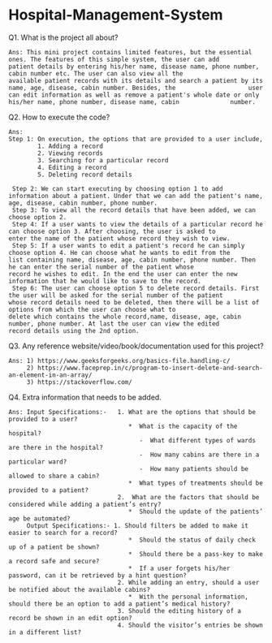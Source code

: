 # Hospital-Management-System
Q1. What is the project all about?
    
    Ans: This mini project contains limited features, but the essential ones. The features of this simple system, the user can add                patient details by entering his/her name, disease name, phone number, cabin number etc. The user can also view all the                  available patient records with its details and search a patient by its name, age, disease, cabin number. Besides, the                    user can edit information as well as remove a patient's whole date or only his/her name, phone number, disease name, cabin              number.

Q2. How to execute the code?
    
    Ans: 
    Step 1: On execution, the options that are provided to a user include,
            1. Adding a record
            2. Viewing records
            3. Searching for a particular record
            4. Editing a record
            5. Deleting record details
     
     Step 2: We can start executing by choosing option 1 to add information about a patient. Under that we can add the patient's name,                age, disease, cabin number, phone number. 
     Step 3: To view all the record details that have been added, we can choose option 2.
     Step 4: If a user wants to view the details of a particular record he can choose option 3. After choosing, the user is asked to                  enter the name of the patient whose record they wish to view.
     Step 5: If a user wants to edit a patient's record he can simply choose option 4. He can choose what he wants to edit from the                  list containing name, disease, age, cabin number, phone number. Then he can enter the serial number of the patient whose                record he wishes to edit. In the end the user can enter the new information that he would like to save to the record.
     Step 6: The user can choose option 5 to delete record details. First the user will be asked for the serial number of the patient                whose record details need to be deleted, then there will be a list of options from which the user can choose what to                    delete which contains the whole record,name, disease, age, cabin number, phone number. At last the user can view the edited              record details using the 2nd option.

Q3. Any reference website/video/book/documentation used for this project?

    Ans: 1) https://www.geeksforgeeks.org/basics-file.handling-c/
         2) https://www.faceprep.in/c/program-to-insert-delete-and-search-an-element-in-an-array/
         3) https://stackoverflow.com/

Q4. Extra information that needs to be added.

    Ans: Input Specifications:-   1. What are the options that should be provided to a user?
                                     *  What is the capacity of the hospital?
                                        -  What different types of wards are there in the hospital?
                                        -  How many cabins are there in a particular ward?
                                        -  How many patients should be allowed to share a cabin?
                                     *  What types of treatments should be provided to a patient?
                                  2.  What are the factors that should be considered while adding a patient’s entry?    
                                     *  Should the update of the patients’ age be automated?
         Output Specifications:- 1. Should filters be added to make it easier to search for a record?
                                     *  Should the status of daily check up of a patient be shown?
                                     *  Should there be a pass-key to make a record safe and secure?
                                     *  If a user forgets his/her password, can it be retrieved by a hint question?
                                  2. While adding an entry, should a user be notified about the available cabins?
                                     *  With the personal information, should there be an option to add a patient’s medical history? 
                                  3. Should the editing history of a record be shown in an edit option?
                                  4. Should the visitor’s entries be shown in a different list?







     
     
     
